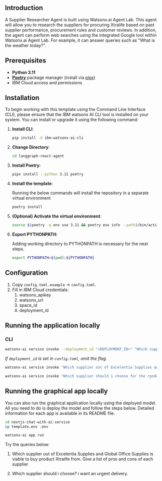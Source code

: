 ## Introduction
A Supplier Researcher Agent is built using Watsonx.ai Agent Lab. This agent will allow you to research the suppliers for procuring Xtralife based on past supplier performance, procurement rules and customer reviews. In addition, the agent can perform web searches using the integrated Google tool within Watsonx.ai Agent Lab. For example, it can answer queries such as "What is the weather today?".

## Prerequisites
* **Python 3.11**
* **[Poetry](https://python-poetry.org/)** package manager (install via [pipx](https://github.com/pypa/pipx))
* IBM Cloud access and permissions

## Installation

To begin working with this template using the Command Line Interface (CLI), please ensure that the IBM watsonx AI CLI tool is installed on your system. You can install or upgrade it using the following command:

1. **Install CLI**:

   ```sh
   pip install -U ibm-watsonx-ai-cli
   ```

2. **Change Directory**:
   ```sh
   cd langgraph-react-agent
   ```

3. **Install Poetry**:

   ```sh
   pipx install --python 3.11 poetry
   ```

4. **Install the template**:

    Running the below commands will install the repository in a separate virtual environment
   
   ```sh
   poetry install
   ```

5. **(Optional) Activate the virtual environment**:

   ```sh
   source $(poetry -q env use 3.11 && poetry env info --path)/bin/activate
   ```

6. **Export PYTHONPATH**:

   Adding working directory to PYTHONPATH is necessary for the next steps.

   ```sh
   export PYTHONPATH=$(pwd):${PYTHONPATH}
   ```

## Configuration

1. Copy `config.toml.example` → `config.toml`.
2. Fill in IBM Cloud credentials:
   1. watsonx_apikey
   2. watsonx_url
   3. space_id
   4. deployment_id

## Running the application locally
### CLI

```sh
watsonx-ai service invoke --deployment_id "<DEPLOYMENT_ID>" "Which supplier out of Excelentia Supplies and Global Office Supplies is viable to buy product Xtralife from. Give a list of pros and cons of each supplier"
```

*If `deployment_id` is set in `config.toml`, omit the flag.*

```sh
watsonx-ai service invoke "Which supplier out of Excelentia Supplies and Global Office Supplies is viable to buy product Xtralife from. Give a list of pros and cons of each supplier"
```

```sh
watsonx-ai service invoke "Which supplier should i choose for the rpoduct of Xtralife? i want an urgent delivery."
```

## Running the graphical app locally

You can also run the graphical application locally using the deployed model. All you need to do is deploy the model and follow the steps below. Detailed information for each app is available in its README file.


   ```bash
   cd nextjs-chat-with-ai-service
   cp template.env .env
   ```
   
   ```bash
   watsonx-ai app run
   ```

Try the queries below:
1. Which supplier out of Excelentia Supplies and Global Office Supplies is viable to buy product Xtralife from. Give a list of pros and cons of each supplier

2. Which supplier should i choose? i want an urgent delivery.
